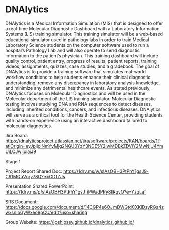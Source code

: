 # DNAlytics

DNAlytics is a Medical Information Simulation (MIS) that is designed to offer a real-time Molecular Diagnostic Dashboard with a Laboratory Information Systems (LIS) training simulator. This training simulator will be a web-based educational simulator used in pathology labs in order to train Medical Laboratory Science students on the computer software used to run a hospital’s Pathology Lab and will also operate to send diagnostic information to the patient’s physician. This training dashboard will include quality control, patient entry, progress of results, patient reports, training videos, assignments, quizzes, case studies, and a gradebook. The goal of DNAlytics is to provide a training software that simulates real-world workflow conditions to help students enhance their clinical diagnostic understanding, remove any discrepancy in laboratory analysis knowledge, and minimize any detrimental healthcare events. As stated previously, DNAlytics focuses on Molecular Diagnostics and will be used in the Molecular department of the LIS training simulator. Molecular Diagnostic testing involves studying DNA and RNA sequences to detect diseases, including inherited conditions, cancers, and infectious diseases. DNAlytics will serve as  a critical tool for the Health Science Center, providing students with hands-on experience using an interactive dashboard tailored to molecular diagnostics. 

Jira Board: https://dnalyticsproject.atlassian.net/jira/software/projects/KAN/boards/1?atlOrigin=eyJpIjoiNmYyMjg2NGU0YzY3NDE5Y2IwMDBkZDViY2MwNjU4YmUiLCJwIjoiaiJ9

Stage 1

Project Report Shared Doc: https://1drv.ms/w/s!AsOBH3PtPhY1gsJ9-C91MQuVnry78Q?e=CDfZJs

Presentation Shared PowerPoint: https://1drv.ms/p/s!AsOBH3PtPhY1gsJ_iPWadPPy8tRqyQ?e=YzqLaf 

SRS Document: https://docs.google.com/document/d/14CGP4e6OJmDWGtdCXKiDsyRGa4zwxsnIoGyWxeo8pCU/edit?usp=sharing

Group Website: https://joshjosey.github.io/dnalytics.github.io/
